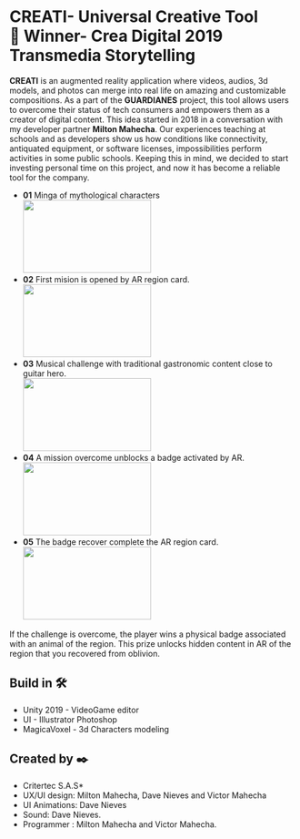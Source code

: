 # CREATI- Universal Creative Tool <br> 🥇 Winner- Crea Digital 2019 Transmedia Storytelling

**CREATI** is an augmented reality application where
videos, audios, 3d models, and photos can merge
into real life on amazing and customizable
compositions. As a part of the **GUARDIANES**
project, this tool allows users to overcome their
status of tech consumers and empowers them as a
creator of digital content.
This idea started in 2018 in a conversation with my
developer partner **Milton Mahecha**. Our
experiences teaching at schools and as developers
show us how conditions like connectivity,
antiquated equipment, or software licenses,
impossibilities perform activities in some public
schools. Keeping this in mind, we decided to start
investing personal time on this project, and now it
has become a reliable tool for the company.

* **01**  Minga of mythological characters <br>
<image src="https://media.githubusercontent.com/media/vicjomaa/Mimaco-Minga-of-Myths-Against-the-Oblivion/master/images/mim1.png" height="128" width="225"><image/>
* **02**  First mision is opened by AR region card.<br>
<image src="https://media.githubusercontent.com/media/vicjomaa/Mimaco-Minga-of-Myths-Against-the-Oblivion/master/images/mim2.png" height="128" width="225"><image/>
* **03**  Musical challenge with traditional gastronomic content close to guitar hero.<br>
<image src="https://media.githubusercontent.com/media/vicjomaa/Mimaco-Minga-of-Myths-Against-the-Oblivion/master/images/mim3.png" height="128" width="225" ><image/>
* **04**  A mission overcome unblocks a badge activated by AR.<br>
<image src="https://media.githubusercontent.com/media/vicjomaa/Mimaco-Minga-of-Myths-Against-the-Oblivion/master/images/mim4.png" height="128" width="225"><image/>
* **05**  The badge recover complete the AR region card.<br>
<image src="https://media.githubusercontent.com/media/vicjomaa/Mimaco-Minga-of-Myths-Against-the-Oblivion/master/images/mim5.png" height="128" width="225"><image/>


If the challenge is overcome, the player wins a physical badge associated with an animal of the  region. This prize unlocks hidden content in AR of
the region that you recovered from oblivion.

## Build in 🛠️
* Unity 2019  - VideoGame editor
* UI - Illustrator Photoshop
* MagicaVoxel - 3d Characters modeling



## Created by ✒️
* Critertec S.A.S* 
* UX/UI design: Milton Mahecha, Dave Nieves and Victor Mahecha
* UI Animations: Dave Nieves
* Sound: Dave Nieves.
* Programmer : Milton Mahecha and Victor Mahecha.
